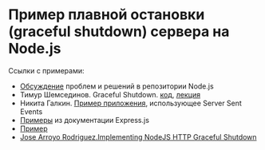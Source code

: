 # Пример плавной остановки (graceful shutdown) сервера на Node.js

Ссылки с примерами:
- [Обсуждение](https://github.com/nodejs/node/issues/2642) проблем и решений в репозитории Node.js
- Тимур Шемсединов. Graceful Shutdown. [код](https://github.com/HowProgrammingWorks/GracefulShutdown), [лекция](https://www.youtube.com/watch?v=ZstnowFeCe0)
- Никита Галкин. [Пример приложения](https://github.com/galkin/atto-test-task), использующее Server Sent Events
- [Примеры](http://expressjs.com/en/advanced/healthcheck-graceful-shutdown.html) из документации Express.js
- [Пример](https://github.com/the-moebius/http-graceful-shutdown/blob/master/src/graceful-shutdown-manager.ts)
- [Jose Arroyo Rodriguez.Implementing NodeJS HTTP Graceful Shutdown](https://blog.dashlane.com/implementing-nodejs-http-graceful-shutdown/)